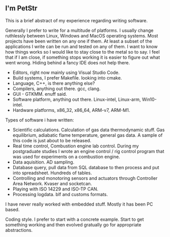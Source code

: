 ## I'm PetStr 

This is a brief abstract of my experience regarding writing software.

Generally I prefer to write for a multitude of platforms. I usually change ruthlessly between Linux, Windows and MacOS operating systems. Most projects have been  written on any one if them. At least a subset of the applications I write can be run and tested on any of them. I want to know how things works so I would like to stay close to the metal so to say. I feel that if I am close, if something stops working it is easier to figure out what went wrong. Hiding behind a fancy IDE does not help there. 

* Editors, right now mainly using Visual Studio Code.
* Build systems, I prefer Makefile. looking into cmake.  
* Language, C++, is there anything else?
* Compilers, anything out there. gcc, clang.
* GUI - GTKMM. enuff said.
* Software platform, anything out there. Linux-intel, Linux-arm, Win10-intel.
* Hardware platforms, x86_32, x86_64, ARM-v7, ARM-M1.

Types of software i have written:
* Scientific calculations. Calculation of gas data thermodynamic stuff. Gas equilibrium, adiabatic flame temperature, general gas data. A sample of this code is just about to be released. 
* Real time control, Combustion engine lab control. During my postgraduate studies I wrote an engine control / rig control program that was used for experiments on a combustion engine. 
* Data aquisition. AD sampling.
* Database query, pull data from SQL database to then process and put into spreadsheet. Hundreds of tables.
* Controlling and monotoring sensors and actuators through Controller Area Network. Kvaser and socketcan.
* Playing with ISO 14229 and ISO-TP CAN. 
* Processing logdata. blf and customs formats. 

I have never really worked with embedded stuff. Mostly it has been PC based. 

Coding style. I prefer to start with a concrete example. Start to get something working and then evolved gratually go for appropriate abstractions. 

<!--
- 👋 Hi, I’m @PetStr
- 👀 I’m interested in life
- 🌱 I’m currently learning life
- 💞️ I’m looking to collaborate on ...
- 📫 How to reach me ...
-->

